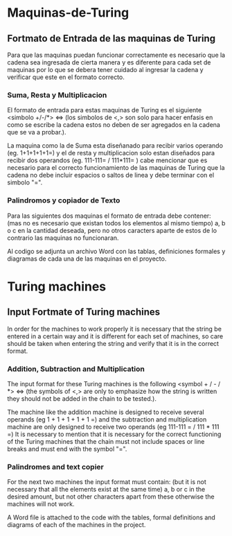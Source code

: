 
# Maquinas-de-Turing


## Fortmato de Entrada de las maquinas de Turing

Para que las maquinas puedan funcionar correctamente es necesario que la cadena sea ingresada de cierta manera y es diferente para cada set de maquinas por lo que se debera tener cuidado al ingresar la cadena y verificar que este en el formato correcto.

### Suma, Resta y Multiplicacion

El formato de entrada para estas maquinas de Turing es el siguiente <valor unitario> <simbolo +/-/*> <valor unitario> <=> (los simbolos de <,> son solo para hacer enfasis en como se escribe la cadena estos no deben de ser agregados en la cadena que se va a probar.).
  
  
  La maquina como la de Suma esta diseñanado para recibir varios operando (eg. 1+1+1+1+1=) y el de resta y multiplicacion solo estan diseñados para recibir dos operandos (eg. 111-111= / 111*111= ) cabe mencionar que es necesario para el correcto funcionamiento de las maquinas de Turing que la cadena no debe incluir espacios o saltos de linea y debe terminar con el simbolo "=".
  
  ### Palindromos y copiador de Texto
  
  Para las siguientes dos maquinas el formato de entrada debe contener: (mas no es necesario que existan todos los elementos al mismo tiempo) a, b o c en la cantidad deseada, pero no otros caracters aparte de estos de lo contrario las maquinas no funcionaran.
  
  
  Al codigo se adjunta un archivo Word con las tablas, definiciones formales y diagramas de cada una de las maquinas en el proyecto.
  
  
# Turing machines


## Input Fortmate of Turing machines

  In order for the machines to work properly it is necessary that the string be entered in a certain way and it is different for each set of machines, so care should be taken when entering the string and verify that it is in the correct format.

### Addition, Subtraction and Multiplication

  The input format for these Turing machines is the following <unit value> <symbol + / - / *> <unit value> <=> (the symbols of <,> are only to emphasize how the string is written they should not be added in the chain to be tested.).
  
  The machine like the addition machine is designed to receive several operands (eg 1 + 1 + 1 + 1 + 1 =) and the subtraction and multiplication machine are only designed to receive two operands (eg 111-111 = / 111 * 111 =) It is necessary to mention that it is necessary for the correct functioning of the Turing machines that the chain must not include spaces or line breaks and must end with the symbol "=".
### Palindromes and text copier
  
  For the next two machines the input format must contain: (but it is not necessary that all the elements exist at the same time) a, b or c in the desired amount, but not other characters apart from these otherwise the machines will not work.
  
  
  A Word file is attached to the code with the tables, formal definitions and diagrams of each of the machines in the project.
  
 
